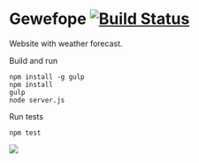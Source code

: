 Gewefope [![Build Status](https://travis-ci.org/Gewefope/gewefope.svg?branch=master)](https://travis-ci.org/Gewefope/gewefope)
========

Website with weather forecast.

Build and run
```
npm install -g gulp
npm install
gulp
node server.js
```

Run tests
```
npm test
```

![ ](http://mc.yandex.ru/watch/22140653)
